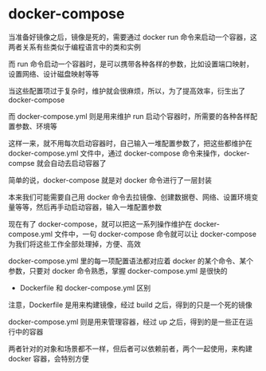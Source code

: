 # docker-compose

当准备好镜像之后，镜像是死的，需要通过 docker run 命令来启动一个容器，这两者关系有些类似于编程语言中的类和实例

而 run 命令启动一个容器时，是可以携带各种各样的参数，比如设置端口映射，设置网络、设计磁盘映射等等

当这些配置项过于复杂时，维护就会很麻烦，所以，为了提高效率，衍生出了 docker-compose

而 docker-compose.yml 则是用来维护 run 启动个容器时，所需要的各种各样配置参数、环境等

这样一来，就不用每次启动容器时，自己输入一堆配置参数了，把这些都维护在 docker-compose.yml 文件中，通过 docker-compose 命令来操作，docker-compse 就会自动去启动容器了

简单的说，docker-compose 就是对 docker 命令进行了一层封装

本来我们可能需要自己用 docker 命令去拉镜像、创建数据卷、网络、设置环境变量等等，然后再手动启动容器，输入一堆配置参数

现在有了 docker-compose，就可以把这一系列操作维护在 docker-compose.yml 文件中，一句 docker-compose 命令就可以让 docker-compose 为我们将这些工作全部处理掉，方便、高效

docker-compose.yml 里的每一项配置语法都对应着 docker 的某个命令、某个参数，只要对 docker 命令熟悉，掌握 docker-compose.yml 是很快的

- Dockerfile 和 docker-compose.yml 区别

注意，Dockerfile 是用来构建镜像，经过 build 之后，得到的只是一个死的镜像

docker-compose.yml 则是用来管理容器，经过 up 之后，得到的是一些正在运行中的容器

两者针对的对象和场景都不一样，但后者可以依赖前者，两个一起使用，来构建 docker 容器，会特别方便

